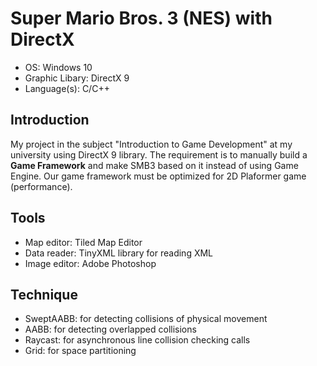 # Super Mario Bros. 3 (NES) with DirectX
* OS: Windows 10
* Graphic Libary: DirectX 9
* Language(s): C/C++
## Introduction
My project in the subject "Introduction to Game Development" at my university using DirectX 9 library. The requirement is to manually build a **Game Framework** and make SMB3 based on it instead of using Game Engine. Our game framework must be optimized for 2D Plaformer game (performance). 
## Tools
* Map editor: Tiled Map Editor
* Data reader: TinyXML library for reading XML
* Image editor: Adobe Photoshop
## Technique
* SweptAABB: for detecting collisions of physical movement
* AABB: for detecting overlapped collisions
* Raycast: for asynchronous line collision checking calls
* Grid: for space partitioning
